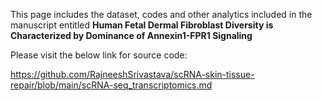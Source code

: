 This page includes the dataset, codes and other analytics included in the manuscript entitled **Human Fetal Dermal Fibroblast Diversity is Characterized by Dominance of Annexin1-FPR1 Signaling**

Please visit the below link for source code:

https://github.com/RajneeshSrivastava/scRNA-skin-tissue-repair/blob/main/scRNA-seq_transcriptomics.md
